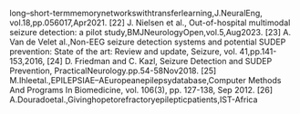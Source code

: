 long–short-termmemorynetworkswithtransferlearning,J.NeuralEng,
vol.18,pp.056017,Apr2021.
[22] J. Nielsen et al., Out-of-hospital multimodal seizure detection: a pilot
study,BMJNeurologyOpen,vol.5,Aug2023.
[23] A. Van de Velet al.,Non-EEG seizure detection systems and potential
SUDEP prevention: State of the art: Review and update, Seizure, vol.
41,pp.141-153,2016,
[24] D. Friedman and C. Kazl, Seizure Detection and SUDEP Prevention,
PracticalNeurology.pp.54-58Nov2018.
[25] M.Ihleetal.,EPILEPSIAE–AEuropeanepilepsydatabase,Computer
Methods And Programs In Biomedicine, vol. 106(3), pp. 127-138, Sep
2012.
[26] A.Douradoetal.,Givinghopetorefractoryepilepticpatients,IST-Africa